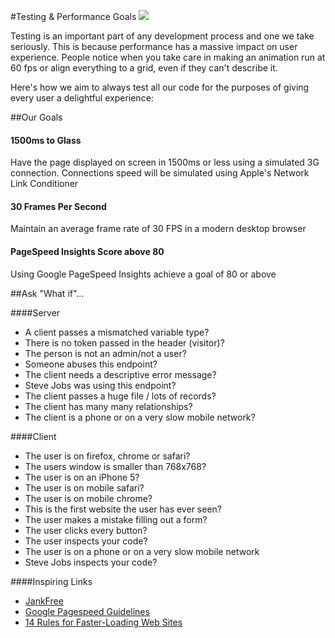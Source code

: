 #Testing & Performance Goals
![](http://media.giphy.com/media/ZLxIrGuuXSJr2/giphy.gif)

Testing is an important part of any development process and one we take seriously. This is because performance has a massive impact on user experience. People notice when you take care in making an animation run at 60 fps or align everything to a grid, even if they can't describe it.

Here's how we aim to always test all our code for the purposes of giving every user a delightful experience:

##Our Goals

#### 1500ms to Glass
Have the page displayed on screen in 1500ms or less using a simulated 3G connection. Connections speed will be simulated using Apple's Network Link Conditioner

#### 30 Frames Per Second 
Maintain an average frame rate of 30 FPS in a modern desktop browser

#### PageSpeed Insights Score above 80
Using Google PageSpeed Insights achieve a goal of 80 or above

##Ask "What if"...

####Server
- A client passes a mismatched variable type?
- There is no token passed in the header (visitor)?
- The person is not an admin/not a user?
- Someone abuses this endpoint?
- The client needs a descriptive error message?
- Steve Jobs was using this endpoint?
- The client passes a huge file / lots of records?
- The client has many many relationships?
- The client is a phone or on a very slow mobile network?

####Client
- The user is on firefox, chrome or safari?
- The users window is smaller than 768x768?
- The user is on an iPhone 5?
- The user is on mobile safari?
- The user is on mobile chrome?
- This is the first website the user has ever seen?
- The user makes a mistake filling out a form?
- The user clicks every button?
- The user inspects your code?
- The user is on a phone or on a very slow mobile network
- Steve Jobs inspects your code?

####Inspiring Links
* [JankFree](http://jankfree.org/)
* [Google Pagespeed Guidelines](http://www.feedthebot.com/pagespeed/)
* [14 Rules for Faster-Loading Web Sites](http://stevesouders.com/hpws/rules.php)
